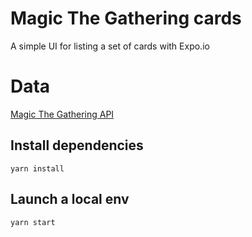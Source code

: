 # Magic The Gathering cards

A simple UI for listing a set of cards with Expo.io

# Data

[Magic The Gathering API](https://docs.magicthegathering.io/)

## Install dependencies

```
yarn install
```

## Launch a local env

```
yarn start
```
